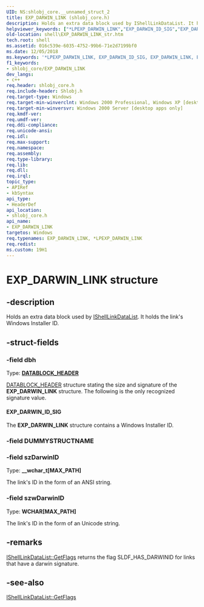 ```yaml
---
UID: NS:shlobj_core.__unnamed_struct_2
title: EXP_DARWIN_LINK (shlobj_core.h)
description: Holds an extra data block used by IShellLinkDataList. It holds the link's Windows Installer ID.
helpviewer_keywords: ["*LPEXP_DARWIN_LINK","EXP_DARWIN_ID_SIG","EXP_DARWIN_LINK","EXP_DARWIN_LINK structure [Windows Shell]","LPEXP_DARWIN_LINK","LPEXP_DARWIN_LINK structure pointer [Windows Shell]","_win32_EXP_DARWIN_LINK_str","shell.EXP_DARWIN_LINK_str","shlobj_core/EXP_DARWIN_LINK","shlobj_core/LPEXP_DARWIN_LINK"]
old-location: shell\EXP_DARWIN_LINK_str.htm
tech.root: shell
ms.assetid: 016c539e-6035-4752-99b6-71e2d7199bf0
ms.date: 12/05/2018
ms.keywords: '*LPEXP_DARWIN_LINK, EXP_DARWIN_ID_SIG, EXP_DARWIN_LINK, EXP_DARWIN_LINK structure [Windows Shell], LPEXP_DARWIN_LINK, LPEXP_DARWIN_LINK structure pointer [Windows Shell], _win32_EXP_DARWIN_LINK_str, shell.EXP_DARWIN_LINK_str, shlobj_core/EXP_DARWIN_LINK, shlobj_core/LPEXP_DARWIN_LINK'
f1_keywords:
- shlobj_core/EXP_DARWIN_LINK
dev_langs:
- c++
req.header: shlobj_core.h
req.include-header: Shlobj.h
req.target-type: Windows
req.target-min-winverclnt: Windows 2000 Professional, Windows XP [desktop apps only]
req.target-min-winversvr: Windows 2000 Server [desktop apps only]
req.kmdf-ver: 
req.umdf-ver: 
req.ddi-compliance: 
req.unicode-ansi: 
req.idl: 
req.max-support: 
req.namespace: 
req.assembly: 
req.type-library: 
req.lib: 
req.dll: 
req.irql: 
topic_type:
- APIRef
- kbSyntax
api_type:
- HeaderDef
api_location:
- shlobj_core.h
api_name:
- EXP_DARWIN_LINK
targetos: Windows
req.typenames: EXP_DARWIN_LINK, *LPEXP_DARWIN_LINK
req.redist: 
ms.custom: 19H1
---
```


# EXP_DARWIN_LINK structure


## -description


Holds an extra data block used by <a href="https://docs.microsoft.com/windows/desktop/api/shobjidl_core/nn-shobjidl_core-ishelllinkdatalist">IShellLinkDataList</a>. It holds the link's Windows Installer ID.


## -struct-fields




### -field dbh

Type: <b><a href="/windows/win32/api/shlobj_core/ns-shlobj_core-datablock_header">DATABLOCK_HEADER</a></b>


<a href="/windows/win32/api/shlobj_core/ns-shlobj_core-datablock_header">DATABLOCK_HEADER</a> structure stating the size and signature of the <b>EXP_DARWIN_LINK</b> structure. The following is the only recognized signature value.



#### EXP_DARWIN_ID_SIG

The <b>EXP_DARWIN_LINK</b> structure contains a Windows Installer ID.


### -field DUMMYSTRUCTNAME

 


### -field szDarwinID

Type: <b>__wchar_t[MAX_PATH]</b>

The link's ID in the form of an ANSI string.


### -field szwDarwinID

Type: <b>WCHAR[MAX_PATH]</b>

The link's ID in the form of an Unicode string.


## -remarks




<a href="https://docs.microsoft.com/windows/desktop/api/shobjidl_core/nf-shobjidl_core-ishelllinkdatalist-getflags">IShellLinkDataList::GetFlags</a> returns the flag SLDF_HAS_DARWINID for links that have a darwin signature.




## -see-also




<a href="https://docs.microsoft.com/windows/desktop/api/shobjidl_core/nf-shobjidl_core-ishelllinkdatalist-getflags">IShellLinkDataList::GetFlags</a>
 

 

